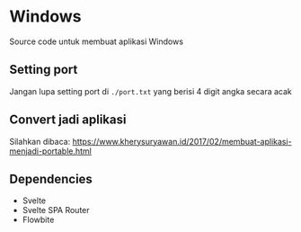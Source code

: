 # Windows

Source code untuk membuat aplikasi Windows

## Setting port

Jangan lupa setting port di `./port.txt` yang berisi 4 digit angka secara acak

## Convert jadi aplikasi

Silahkan dibaca: https://www.kherysuryawan.id/2017/02/membuat-aplikasi-menjadi-portable.html

## Dependencies

- Svelte
- Svelte SPA Router
- Flowbite

